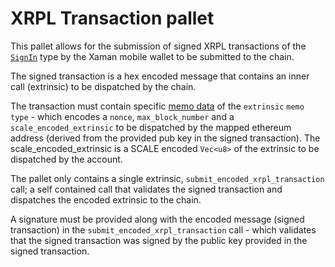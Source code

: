 # XRPL Transaction pallet

This pallet allows for the submission of signed XRPL transactions of the [`SignIn`](https://docs.xumm.dev/concepts/special-transaction-types) type by the Xaman mobile wallet to be submitted to the chain.

The signed transaction is a hex encoded message that contains an inner call (extrinsic) to be dispatched by the chain.

The transaction must contain specific [memo data](https://xrpl.org/transaction-common-fields.html#memos-field) of the `extrinsic` `memo type` - which encodes a `nonce`, `max_block_number` and a `scale_encoded_extrinsic` to be dispatched by the mapped ethereum address (derived from the provided pub key in the signed transaction).
The scale_encoded_extrinsic is a SCALE encoded `Vec<u8>` of the extrinsic to be dispatched by the account.

The pallet only contains a single extrinsic, `submit_encoded_xrpl_transaction` call; a self contained call that validates the signed transaction and dispatches the encoded extrinsic to the chain.

A signature must be provided along with the encoded message (signed transaction) in the `submit_encoded_xrpl_transaction` call - which validates that the signed transaction was signed by the public key provided in the signed transaction.
